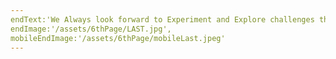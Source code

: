 ```yaml
---
endText:'We Always look forward to Experiment and Explore challenges that can help us to expand our creative boundaries.',
endImage:'/assets/6thPage/LAST.jpg',
mobileEndImage:'/assets/6thPage/mobileLast.jpeg'
---
```

